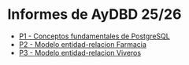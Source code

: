 # Informes de AyDBD 25/26

- [P1 - Conceptos fundamentales de PostgreSQL](./P1%20-%20Conceptos%20fundamentales%20de%20PostgreSQL.md)
- [P2 - Modelo entidad-relacion Farmacia](./P2%20-%20Modelo%20entidad-relacion%20Farmacia.md)
- [P3 - Modelo entidad-relacion Viveros](./P3%20-%20Modelo%20entidad-relacion%20Viveros.md)
